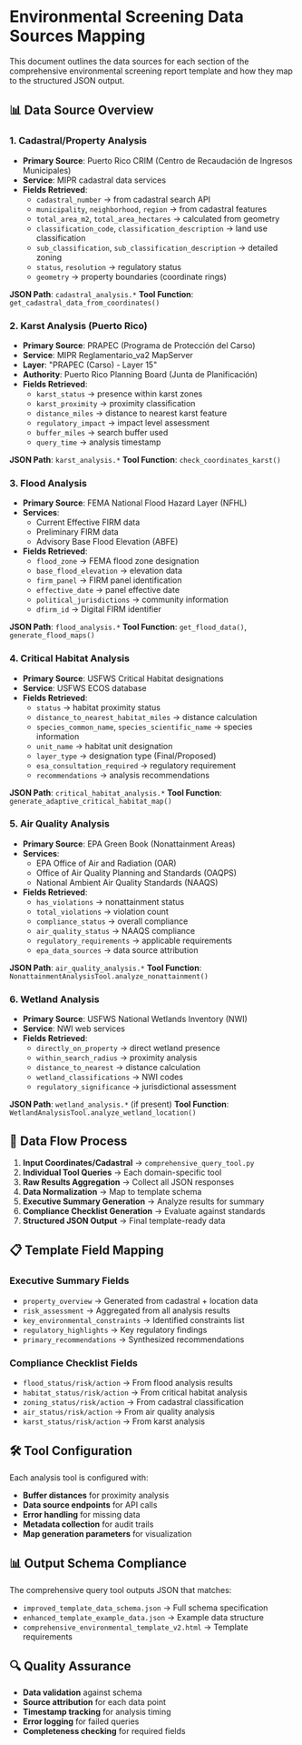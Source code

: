 # Environmental Screening Data Sources Mapping

This document outlines the data sources for each section of the comprehensive environmental screening report template and how they map to the structured JSON output.

## 📊 **Data Source Overview**

### **1. Cadastral/Property Analysis**
- **Primary Source**: Puerto Rico CRIM (Centro de Recaudación de Ingresos Municipales)
- **Service**: MIPR cadastral data services
- **Fields Retrieved**:
  - `cadastral_number` → from cadastral search API
  - `municipality`, `neighborhood`, `region` → from cadastral features
  - `total_area_m2`, `total_area_hectares` → calculated from geometry
  - `classification_code`, `classification_description` → land use classification
  - `sub_classification`, `sub_classification_description` → detailed zoning
  - `status`, `resolution` → regulatory status
  - `geometry` → property boundaries (coordinate rings)

**JSON Path**: `cadastral_analysis.*`
**Tool Function**: `get_cadastral_data_from_coordinates()`

### **2. Karst Analysis (Puerto Rico)**
- **Primary Source**: PRAPEC (Programa de Protección del Carso)
- **Service**: MIPR Reglamentario_va2 MapServer
- **Layer**: "PRAPEC (Carso) - Layer 15"
- **Authority**: Puerto Rico Planning Board (Junta de Planificación)
- **Fields Retrieved**:
  - `karst_status` → presence within karst zones
  - `karst_proximity` → proximity classification
  - `distance_miles` → distance to nearest karst feature
  - `regulatory_impact` → impact level assessment
  - `buffer_miles` → search buffer used
  - `query_time` → analysis timestamp

**JSON Path**: `karst_analysis.*`
**Tool Function**: `check_coordinates_karst()`

### **3. Flood Analysis**
- **Primary Source**: FEMA National Flood Hazard Layer (NFHL)
- **Services**: 
  - Current Effective FIRM data
  - Preliminary FIRM data
  - Advisory Base Flood Elevation (ABFE)
- **Fields Retrieved**:
  - `flood_zone` → FEMA flood zone designation
  - `base_flood_elevation` → elevation data
  - `firm_panel` → FIRM panel identification
  - `effective_date` → panel effective date
  - `political_jurisdictions` → community information
  - `dfirm_id` → Digital FIRM identifier

**JSON Path**: `flood_analysis.*`
**Tool Function**: `get_flood_data()`, `generate_flood_maps()`

### **4. Critical Habitat Analysis**
- **Primary Source**: USFWS Critical Habitat designations
- **Service**: USFWS ECOS database
- **Fields Retrieved**:
  - `status` → habitat proximity status
  - `distance_to_nearest_habitat_miles` → distance calculation
  - `species_common_name`, `species_scientific_name` → species information
  - `unit_name` → habitat unit designation
  - `layer_type` → designation type (Final/Proposed)
  - `esa_consultation_required` → regulatory requirement
  - `recommendations` → analysis recommendations

**JSON Path**: `critical_habitat_analysis.*`
**Tool Function**: `generate_adaptive_critical_habitat_map()`

### **5. Air Quality Analysis**
- **Primary Source**: EPA Green Book (Nonattainment Areas)
- **Services**:
  - EPA Office of Air and Radiation (OAR)
  - Office of Air Quality Planning and Standards (OAQPS)
  - National Ambient Air Quality Standards (NAAQS)
- **Fields Retrieved**:
  - `has_violations` → nonattainment status
  - `total_violations` → violation count
  - `compliance_status` → overall compliance
  - `air_quality_status` → NAAQS compliance
  - `regulatory_requirements` → applicable requirements
  - `epa_data_sources` → data source attribution

**JSON Path**: `air_quality_analysis.*`
**Tool Function**: `NonattainmentAnalysisTool.analyze_nonattainment()`

### **6. Wetland Analysis**
- **Primary Source**: USFWS National Wetlands Inventory (NWI)
- **Service**: NWI web services
- **Fields Retrieved**:
  - `directly_on_property` → direct wetland presence
  - `within_search_radius` → proximity analysis
  - `distance_to_nearest` → distance calculation
  - `wetland_classifications` → NWI codes
  - `regulatory_significance` → jurisdictional assessment

**JSON Path**: `wetland_analysis.*` (if present)
**Tool Function**: `WetlandAnalysisTool.analyze_wetland_location()`

## 🔄 **Data Flow Process**

1. **Input Coordinates/Cadastral** → `comprehensive_query_tool.py`
2. **Individual Tool Queries** → Each domain-specific tool
3. **Raw Results Aggregation** → Collect all JSON responses
4. **Data Normalization** → Map to template schema
5. **Executive Summary Generation** → Analyze results for summary
6. **Compliance Checklist Generation** → Evaluate against standards
7. **Structured JSON Output** → Final template-ready data

## 📋 **Template Field Mapping**

### **Executive Summary Fields**
- `property_overview` → Generated from cadastral + location data
- `risk_assessment` → Aggregated from all analysis results
- `key_environmental_constraints` → Identified constraints list
- `regulatory_highlights` → Key regulatory findings
- `primary_recommendations` → Synthesized recommendations

### **Compliance Checklist Fields**
- `flood_status/risk/action` → From flood analysis results
- `habitat_status/risk/action` → From critical habitat analysis
- `zoning_status/risk/action` → From cadastral classification
- `air_status/risk/action` → From air quality analysis
- `karst_status/risk/action` → From karst analysis

## 🛠️ **Tool Configuration**

Each analysis tool is configured with:
- **Buffer distances** for proximity analysis
- **Data source endpoints** for API calls
- **Error handling** for missing data
- **Metadata collection** for audit trails
- **Map generation parameters** for visualization

## 📊 **Output Schema Compliance**

The comprehensive query tool outputs JSON that matches:
- `improved_template_data_schema.json` → Full schema specification
- `enhanced_template_example_data.json` → Example data structure
- `comprehensive_environmental_template_v2.html` → Template requirements

## 🔍 **Quality Assurance**

- **Data validation** against schema
- **Source attribution** for each data point
- **Timestamp tracking** for analysis timing
- **Error logging** for failed queries
- **Completeness checking** for required fields 